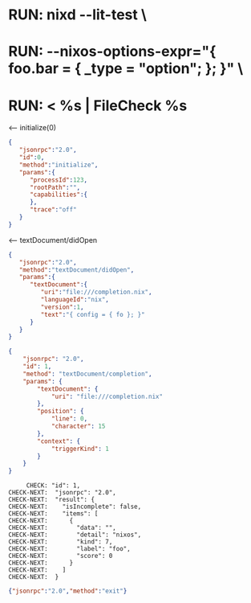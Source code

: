 # RUN: nixd --lit-test \
# RUN: --nixos-options-expr="{ foo.bar = { _type = \"option\"; }; }" \
# RUN: < %s | FileCheck %s

<-- initialize(0)

```json
{
   "jsonrpc":"2.0",
   "id":0,
   "method":"initialize",
   "params":{
      "processId":123,
      "rootPath":"",
      "capabilities":{
      },
      "trace":"off"
   }
}
```


<-- textDocument/didOpen


```json
{
   "jsonrpc":"2.0",
   "method":"textDocument/didOpen",
   "params":{
      "textDocument":{
         "uri":"file:///completion.nix",
         "languageId":"nix",
         "version":1,
         "text":"{ config = { fo }; }"
      }
   }
}
```

```json
{
    "jsonrpc": "2.0",
    "id": 1,
    "method": "textDocument/completion",
    "params": {
        "textDocument": {
            "uri": "file:///completion.nix"
        },
        "position": {
            "line": 0,
            "character": 15
        },
        "context": {
            "triggerKind": 1
        }
    }
}
```

```
     CHECK: "id": 1,
CHECK-NEXT:  "jsonrpc": "2.0",
CHECK-NEXT:  "result": {
CHECK-NEXT:    "isIncomplete": false,
CHECK-NEXT:    "items": [
CHECK-NEXT:      {
CHECK-NEXT:        "data": "",
CHECK-NEXT:        "detail": "nixos",
CHECK-NEXT:        "kind": 7,
CHECK-NEXT:        "label": "foo",
CHECK-NEXT:        "score": 0
CHECK-NEXT:      }
CHECK-NEXT:    ]
CHECK-NEXT:  }
```


```json
{"jsonrpc":"2.0","method":"exit"}
```

